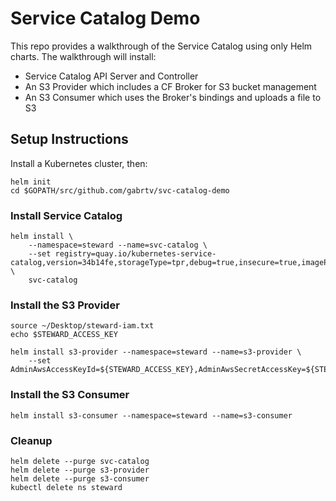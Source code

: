 # Service Catalog Demo

This repo provides a walkthrough of the Service Catalog using only Helm charts.
The walkthrough will install:

 * Service Catalog API Server and Controller
 * An S3 Provider which includes a CF Broker for S3 bucket management
 * An S3 Consumer which uses the Broker's bindings and uploads a file to S3

## Setup Instructions

Install a Kubernetes cluster, then:

```console
helm init
cd $GOPATH/src/github.com/gabrtv/svc-catalog-demo
```

### Install Service Catalog

```
helm install \
    --namespace=steward --name=svc-catalog \
    --set registry=quay.io/kubernetes-service-catalog,version=34b14fe,storageType=tpr,debug=true,insecure=true,imagePullPolicy=IfNotPresent,globalNamespace=steward \
    svc-catalog
```

### Install the S3 Provider

```
source ~/Desktop/steward-iam.txt
echo $STEWARD_ACCESS_KEY

helm install s3-provider --namespace=steward --name=s3-provider \
    --set AdminAwsAccessKeyId=${STEWARD_ACCESS_KEY},AdminAwsSecretAccessKey=${STEWARD_SECRET_KEY}
```

### Install the S3 Consumer

```
helm install s3-consumer --namespace=steward --name=s3-consumer
```

### Cleanup

```
helm delete --purge svc-catalog
helm delete --purge s3-provider
helm delete --purge s3-consumer
kubectl delete ns steward
```